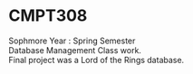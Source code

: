 CMPT308
=======
Sophmore Year : Spring Semester</br>
Database Management Class work. </br>
Final project was a Lord of the Rings database.</br>
